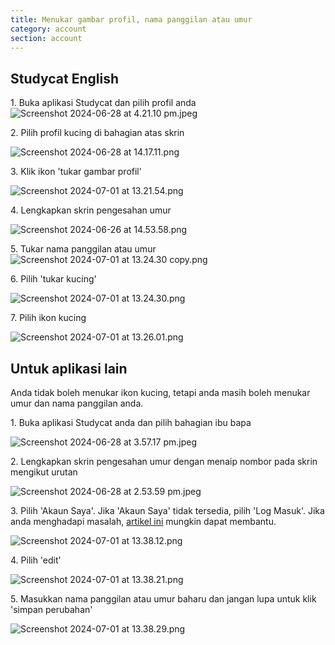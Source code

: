 ```yaml
---
title: Menukar gambar profil, nama panggilan atau umur
category: account
section: account
---
```

## Studycat English


1\. Buka aplikasi Studycat dan pilih profil anda![Screenshot 2024-06-28 at 4.21.10 pm.jpeg](https://help.studycat.com/hc/article_attachments/34473186682009)


2\. Pilih profil kucing di bahagian atas skrin


![Screenshot 2024-06-28 at 14.17.11.png](https://help.studycat.com/hc/article_attachments/34473186684953)


3\. Klik ikon 'tukar gambar profil'


![Screenshot 2024-07-01 at 13.21.54.png](https://help.studycat.com/hc/article_attachments/34473186707865)


4\. Lengkapkan skrin pengesahan umur


![Screenshot 2024-06-26 at 14.53.58.png](https://help.studycat.com/hc/article_attachments/34473186715801)


5\. Tukar nama panggilan atau umur![Screenshot 2024-07-01 at 13.24.30 copy.png](https://help.studycat.com/hc/article_attachments/34473186721561)


6\. Pilih 'tukar kucing'


![Screenshot 2024-07-01 at 13.24.30.png](https://help.studycat.com/hc/article_attachments/34473186726041)


7\. Pilih ikon kucing


![Screenshot 2024-07-01 at 13.26.01.png](https://help.studycat.com/hc/article_attachments/34473149798937)


## Untuk aplikasi lain


Anda tidak boleh menukar ikon kucing, tetapi anda masih boleh menukar umur dan nama panggilan anda.


1\. Buka aplikasi Studycat anda dan pilih bahagian ibu bapa


![Screenshot 2024-06-28 at 3.57.17 pm.jpeg](https://help.studycat.com/hc/article_attachments/34473149804697)


2\. Lengkapkan skrin pengesahan umur dengan menaip nombor pada skrin mengikut urutan


![Screenshot 2024-06-28 at 2.53.59 pm.jpeg](https://help.studycat.com/hc/article_attachments/34473149807641)


3\. Pilih 'Akaun Saya'. Jika 'Akaun Saya' tidak tersedia, pilih 'Log Masuk'. Jika anda menghadapi masalah, [artikel ini](https://help.studycat.com/hc/en-us/articles/360051281554-Access-your-free-trial-or-subscription) mungkin dapat membantu.


![Screenshot 2024-07-01 at 13.38.12.png](https://help.studycat.com/hc/article_attachments/34473149811993)


4\. Pilih 'edit'


![Screenshot 2024-07-01 at 13.38.21.png](https://help.studycat.com/hc/article_attachments/34473186746521)


5\. Masukkan nama panggilan atau umur baharu dan jangan lupa untuk klik 'simpan perubahan'


![Screenshot 2024-07-01 at 13.38.29.png](https://help.studycat.com/hc/article_attachments/34473149816729)